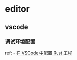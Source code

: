 # editor
## vscode
### 调试环境配置
ref:
	- [在 VSCode 中配置 Rust 工程](https://www.runoob.com/rust/cargo-tutorial.html)